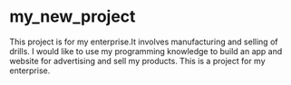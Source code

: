 # my_new_project  

This project is for my enterprise.It involves manufacturing and selling of drills.
I would like to use my programming knowledge to build an app and website for advertising and sell my products.
This is a project for my enterprise.
